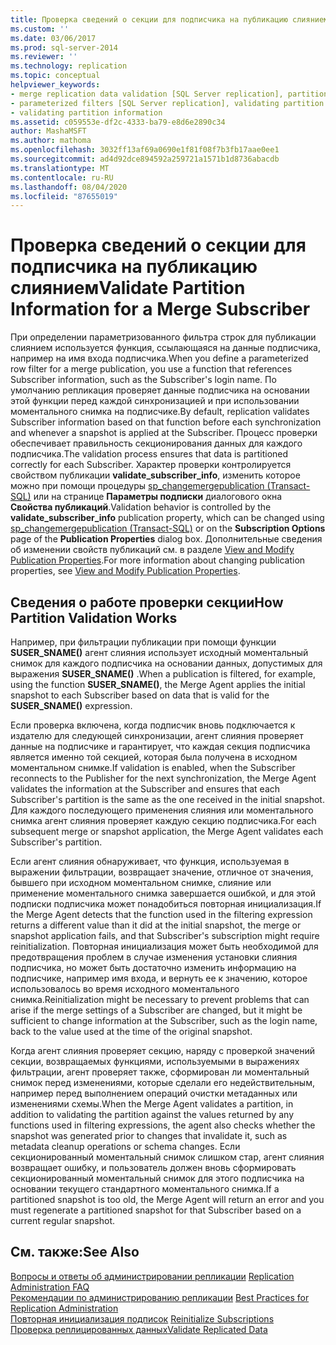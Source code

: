 ```yaml
---
title: Проверка сведений о секции для подписчика на публикацию слиянием | Документация Майкрософт
ms.custom: ''
ms.date: 03/06/2017
ms.prod: sql-server-2014
ms.reviewer: ''
ms.technology: replication
ms.topic: conceptual
helpviewer_keywords:
- merge replication data validation [SQL Server replication], partitions
- parameterized filters [SQL Server replication], validating partition information
- validating partition information
ms.assetid: c059553e-df2c-4333-ba79-e8d6e2890c34
author: MashaMSFT
ms.author: mathoma
ms.openlocfilehash: 3032ff13af69a0690e1f81f08f7b3fb17aae0ee1
ms.sourcegitcommit: ad4d92dce894592a259721a1571b1d8736abacdb
ms.translationtype: MT
ms.contentlocale: ru-RU
ms.lasthandoff: 08/04/2020
ms.locfileid: "87655019"
---
```

# <a name="validate-partition-information-for-a-merge-subscriber"></a><span data-ttu-id="d0d80-102">Проверка сведений о секции для подписчика на публикацию слиянием</span><span class="sxs-lookup"><span data-stu-id="d0d80-102">Validate Partition Information for a Merge Subscriber</span></span>
  <span data-ttu-id="d0d80-103">При определении параметризованного фильтра строк для публикации слиянием используется функция, ссылающаяся на данные подписчика, например на имя входа подписчика.</span><span class="sxs-lookup"><span data-stu-id="d0d80-103">When you define a parameterized row filter for a merge publication, you use a function that references Subscriber information, such as the Subscriber's login name.</span></span> <span data-ttu-id="d0d80-104">По умолчанию репликация проверяет данные подписчика на основании этой функции перед каждой синхронизацией и при использовании моментального снимка на подписчике.</span><span class="sxs-lookup"><span data-stu-id="d0d80-104">By default, replication validates Subscriber information based on that function before each synchronization and whenever a snapshot is applied at the Subscriber.</span></span> <span data-ttu-id="d0d80-105">Процесс проверки обеспечивает правильность секционирования данных для каждого подписчика.</span><span class="sxs-lookup"><span data-stu-id="d0d80-105">The validation process ensures that data is partitioned correctly for each Subscriber.</span></span> <span data-ttu-id="d0d80-106">Характер проверки контролируется свойством публикации **validate_subscriber_info**, изменить которое можно при помощи процедуры [sp_changemergepublication &#40;Transact-SQL&#41;](/sql/relational-databases/system-stored-procedures/sp-changemergepublication-transact-sql) или на странице **Параметры подписки** диалогового окна **Свойства публикаций**.</span><span class="sxs-lookup"><span data-stu-id="d0d80-106">Validation behavior is controlled by the **validate_subscriber_info** publication property, which can be changed using [sp_changemergepublication &#40;Transact-SQL&#41;](/sql/relational-databases/system-stored-procedures/sp-changemergepublication-transact-sql) or on the **Subscription Options** page of the **Publication Properties** dialog box.</span></span> <span data-ttu-id="d0d80-107">Дополнительные сведения об изменении свойств публикаций см. в разделе [View and Modify Publication Properties](publish/view-and-modify-publication-properties.md).</span><span class="sxs-lookup"><span data-stu-id="d0d80-107">For more information about changing publication properties, see [View and Modify Publication Properties](publish/view-and-modify-publication-properties.md).</span></span>  
  
## <a name="how-partition-validation-works"></a><span data-ttu-id="d0d80-108">Сведения о работе проверки секции</span><span class="sxs-lookup"><span data-stu-id="d0d80-108">How Partition Validation Works</span></span>  
 <span data-ttu-id="d0d80-109">Например, при фильтрации публикации при помощи функции **SUSER_SNAME()** агент слияния использует исходный моментальный снимок для каждого подписчика на основании данных, допустимых для выражения **SUSER_SNAME()** .</span><span class="sxs-lookup"><span data-stu-id="d0d80-109">When a publication is filtered, for example, using the function **SUSER_SNAME()**, the Merge Agent applies the initial snapshot to each Subscriber based on data that is valid for the **SUSER_SNAME()** expression.</span></span>  
  
 <span data-ttu-id="d0d80-110">Если проверка включена, когда подписчик вновь подключается к издателю для следующей синхронизации, агент слияния проверяет данные на подписчике и гарантирует, что каждая секция подписчика является именно той секцией, которая была получена в исходном моментальном снимке.</span><span class="sxs-lookup"><span data-stu-id="d0d80-110">If validation is enabled, when the Subscriber reconnects to the Publisher for the next synchronization, the Merge Agent validates the information at the Subscriber and ensures that each Subscriber's partition is the same as the one received in the initial snapshot.</span></span> <span data-ttu-id="d0d80-111">Для каждого последующего применения слияния или моментального снимка агент слияния проверяет каждую секцию подписчика.</span><span class="sxs-lookup"><span data-stu-id="d0d80-111">For each subsequent merge or snapshot application, the Merge Agent validates each Subscriber's partition.</span></span>  
  
 <span data-ttu-id="d0d80-112">Если агент слияния обнаруживает, что функция, используемая в выражении фильтрации, возвращает значение, отличное от значения, бывшего при исходном моментальном снимке, слияние или применение моментального снимка завершается ошибкой, и для этой подписки подписчика может понадобиться повторная инициализация.</span><span class="sxs-lookup"><span data-stu-id="d0d80-112">If the Merge Agent detects that the function used in the filtering expression returns a different value than it did at the initial snapshot, the merge or snapshot application fails, and that Subscriber's subscription might require reinitialization.</span></span> <span data-ttu-id="d0d80-113">Повторная инициализация может быть необходимой для предотвращения проблем в случае изменения установки слияния подписчика, но может быть достаточно изменить информацию на подписчике, например имя входа, и вернуть ее к значению, которое использовалось во время исходного моментального снимка.</span><span class="sxs-lookup"><span data-stu-id="d0d80-113">Reinitialization might be necessary to prevent problems that can arise if the merge settings of a Subscriber are changed, but it might be sufficient to change information at the Subscriber, such as the login name, back to the value used at the time of the original snapshot.</span></span>  
  
 <span data-ttu-id="d0d80-114">Когда агент слияния проверяет секцию, наряду с проверкой значений секции, возвращаемых функциями, используемыми в выражениях фильтрации, агент проверяет также, сформирован ли моментальный снимок перед изменениями, которые сделали его недействительным, например перед выполнением операций очистки метаданных или изменениями схемы.</span><span class="sxs-lookup"><span data-stu-id="d0d80-114">When the Merge Agent validates a partition, in addition to validating the partition against the values returned by any functions used in filtering expressions, the agent also checks whether the snapshot was generated prior to changes that invalidate it, such as metadata cleanup operations or schema changes.</span></span> <span data-ttu-id="d0d80-115">Если секционированный моментальный снимок слишком стар, агент слияния возвращает ошибку, и пользователь должен вновь сформировать секционированный моментальный снимок для этого подписчика на основании текущего стандартного моментального снимка.</span><span class="sxs-lookup"><span data-stu-id="d0d80-115">If a partitioned snapshot is too old, the Merge Agent will return an error and you must regenerate a partitioned snapshot for that Subscriber based on a current regular snapshot.</span></span>  
  
## <a name="see-also"></a><span data-ttu-id="d0d80-116">См. также:</span><span class="sxs-lookup"><span data-stu-id="d0d80-116">See Also</span></span>  
 <span data-ttu-id="d0d80-117">[Вопросы и ответы об администрировании репликации](administration/frequently-asked-questions-for-replication-administrators.md) </span><span class="sxs-lookup"><span data-stu-id="d0d80-117">[Replication Administration FAQ](administration/frequently-asked-questions-for-replication-administrators.md) </span></span>  
 <span data-ttu-id="d0d80-118">[Рекомендации по администрированию репликации](administration/best-practices-for-replication-administration.md) </span><span class="sxs-lookup"><span data-stu-id="d0d80-118">[Best Practices for Replication Administration](administration/best-practices-for-replication-administration.md) </span></span>  
 <span data-ttu-id="d0d80-119">[Повторная инициализация подписок](reinitialize-subscriptions.md) </span><span class="sxs-lookup"><span data-stu-id="d0d80-119">[Reinitialize Subscriptions](reinitialize-subscriptions.md) </span></span>  
 [<span data-ttu-id="d0d80-120">Проверка реплицированных данных</span><span class="sxs-lookup"><span data-stu-id="d0d80-120">Validate Replicated Data</span></span>](validate-data-at-the-subscriber.md)  
  
  
